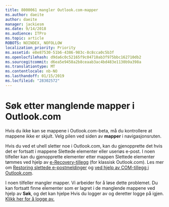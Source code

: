 ```yaml
---
title: 8000061 mangler Outlook.com-mapper
ms.author: daeite
author: daeite
manager: jackiesm
ms.date: 9/14/2018
ms.audience: ITPro
ms.topic: article
ROBOTS: NOINDEX, NOFOLLOW
localization_priority: Priority
ms.assetid: e8e87530-51b6-4386-983c-8c8cca0c5b3f
ms.openlocfilehash: d9da6c0c52165f9c04710ab3f975bbc162710db2
ms.sourcegitcommit: d6ea5e9458a2b8ceaab3ac4bd483e1130b9a398a
ms.translationtype: MT
ms.contentlocale: nb-NO
ms.lasthandoff: 01/15/2019
ms.locfileid: "28302572"
---
```

# <a name="find-missing-folders-in-outlookcom"></a>Søk etter manglende mapper i Outlook.com

Hvis du ikke kan se mappene i Outlook.com-beta, må du kontrollere at mappene ikke er skjult. Velg pilen ved siden av **mapper** i navigasjonsruten. 
  
Hvis du ved et uhell sletter noe i Outlook.com, kan du gjenopprette det hvis det er fortsatt i mappene Slettede elementer eller useriøs e-post. I noen tilfeller kan du gjenopprette elementer etter mappen Slettede elementer tømmes ved hjelp av [e-Recovery-tillegg](https://appsource.microsoft.com/product/office/WA104380447) (for klassisk Outlook.com). Les mer om [Restoring slettede e-postmeldinger](https://support.office.com/article/cf06ab1b-ae0b-418c-a4d9-4e895f83ed50) og [ved hjelp av COM-tillegg i Outlook.com](https://support.office.com/article/a5672109-e4f3-4119-abea-72323e9653cf).
  
I noen tilfeller mangler mapper. Vi arbeider for å løse dette problemet. Du kan fortsatt finne elementer som er lagret i de manglende mappene ved hjelp av **Søk**, og det kan hjelpe Hvis du logger av og deretter logge på igjen. [Klikk her for å logge av.](https://login.live.com/logout.srf)
  

